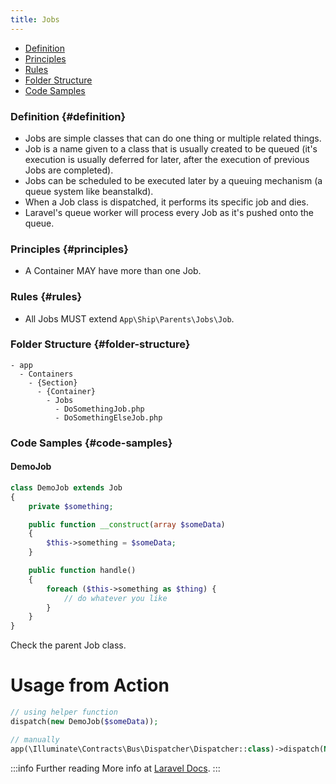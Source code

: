 ```yaml
---
title: Jobs
---
```


* [Definition](#definition)
* [Principles](#principles)
* [Rules](#rules)
* [Folder Structure](#folder-structure)
* [Code Samples](#code-samples)

### Definition {#definition}

 - Jobs are simple classes that can do one thing or multiple related things. 
 - Job is a name given to a class that is usually created to be queued (it's execution is usually deferred for later, after the execution of previous Jobs are completed).
 - Jobs can be scheduled to be executed later by a queuing mechanism (a queue system like beanstalkd).
 - When a Job class is dispatched, it performs its specific job and dies.
 - Laravel's queue worker will process every Job as it's pushed onto the queue.

### Principles {#principles}

- A Container MAY have more than one Job.

### Rules {#rules}

- All Jobs MUST extend `App\Ship\Parents\Jobs\Job`.

### Folder Structure {#folder-structure}

```
- app
  - Containers
    - {Section}
      - {Container}
        - Jobs
          - DoSomethingJob.php
          - DoSomethingElseJob.php
```

### Code Samples {#code-samples}

#### DemoJob

```php
class DemoJob extends Job
{
    private $something;

    public function __construct(array $someData)
    {
        $this->something = $someData;
    }

    public function handle()
    {
        foreach ($this->something as $thing) {
            // do whatever you like
        }
    }
}
```

Check the parent Job class.

# Usage from Action

```php
// using helper function
dispatch(new DemoJob($someData));

// manually
app(\Illuminate\Contracts\Bus\Dispatcher\Dispatcher::class)->dispatch(New DemoJob($someData));
```

:::info Further reading
More info at [Laravel Docs](https://laravel.com/docs/queues).
:::
